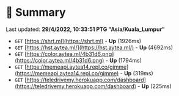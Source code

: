 # 📖 Summary
Last updated: **29/4/2022, 10:33:51 PTG "Asia/Kuala_Lumpur"**

- `GET` [https://shrt.ml](https://shrt.ml) - **Up** (1926ms)
- `GET` [https://hst.aytea.ml/](https://hst.aytea.ml/) - **Up** (4692ms)
- `GET` [https://color.aytea.ml/4b31d6.png](https://color.aytea.ml/4b31d6.png) - **Up** (1794ms)
- `GET` [https://memeapi.aytea14.repl.co/gimme](https://memeapi.aytea14.repl.co/gimme) - **Up** (319ms)
- `GET` [https://teledrivemy.herokuapp.com/dashboard](https://teledrivemy.herokuapp.com/dashboard) - **Up** (225ms)
